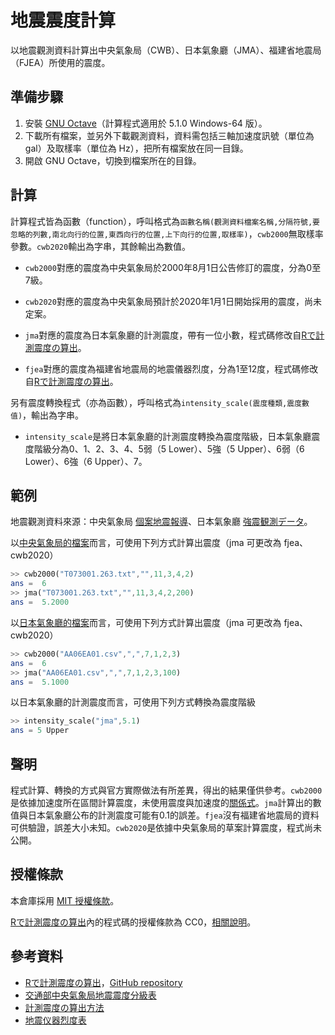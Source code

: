 # 地震震度計算
以地震觀測資料計算出中央氣象局（CWB）、日本氣象廳（JMA）、福建省地震局（FJEA）所使用的震度。

## 準備步驟
1. 安裝 [GNU Octave](https://www.gnu.org/software/octave/)（計算程式適用於 5.1.0 Windows-64 版）。
2. 下載所有檔案，並另外下載觀測資料，資料需包括三軸加速度訊號（單位為 gal）及取樣率（單位為 Hz），把所有檔案放在同一目錄。
3. 開啟 GNU Octave，切換到檔案所在的目錄。

## 計算
計算程式皆為函數（function），呼叫格式為`函數名稱(觀測資料檔案名稱,分隔符號,要忽略的列數,南北向行的位置,東西向行的位置,上下向行的位置,取樣率)`，`cwb2000`無取樣率參數。`cwb2020`輸出為字串，其餘輸出為數值。

* `cwb2000`對應的震度為中央氣象局於2000年8月1日公告修訂的震度，分為0至7級。

* `cwb2020`對應的震度為中央氣象局預計於2020年1月1日開始採用的震度，尚未定案。

* `jma`對應的震度為日本氣象廳的計測震度，帶有一位小數，程式碼修改自[Rで計測震度の算出](http://statrstart.github.io/2015/04/19/R%E3%81%A7%E8%A8%88%E6%B8%AC%E9%9C%87%E5%BA%A6%E3%81%AE%E7%AE%97%E5%87%BA/)。

* `fjea`對應的震度為福建省地震局的地震儀器烈度，分為1至12度，程式碼修改自[Rで計測震度の算出](http://statrstart.github.io/2015/04/19/R%E3%81%A7%E8%A8%88%E6%B8%AC%E9%9C%87%E5%BA%A6%E3%81%AE%E7%AE%97%E5%87%BA/)。

另有震度轉換程式（亦為函數），呼叫格式為`intensity_scale(震度種類,震度數值)`，輸出為字串。

* `intensity_scale`是將日本氣象廳的計測震度轉換為震度階級，日本氣象廳震度階級分為0、1、2、3、4、5弱（5 Lower）、5強（5 Upper）、6弱（6 Lower）、6強（6 Upper）、7。

## 範例
地震觀測資料來源：中央氣象局 [個案地震報導](https://scweb.cwb.gov.tw/zh-tw/page/disaster/3)、日本氣象廳 [強震観測データ](https://www.data.jma.go.jp/svd/eqev/data/kyoshin/jishin/index.html)。

以[中央氣象局的檔案](https://scweb.cwb.gov.tw/special/19990921/ASCIIfile/T073001.263.txt)而言，可使用下列方式計算出震度（jma 可更改為 fjea、cwb2020）

```octave
>> cwb2000("T073001.263.txt","",11,3,4,2)
ans =  6
>> jma("T073001.263.txt","",11,3,4,2,200)
ans =  5.2000
```

以[日本氣象廳的檔案](https://www.data.jma.go.jp/svd/eqev/data/kyoshin/jishin/001006_tottori-seibu/dat/AA06EA01.csv)而言，可使用下列方式計算出震度（jma 可更改為 fjea、cwb2020）

```octave
>> cwb2000("AA06EA01.csv",",",7,1,2,3)
ans =  6
>> jma("AA06EA01.csv",",",7,1,2,3,100)
ans =  5.1000
```

以日本氣象廳的計測震度而言，可使用下列方式轉換為震度階級

```octave
>> intensity_scale("jma",5.1)
ans = 5 Upper
```

## 聲明
程式計算、轉換的方式與官方實際做法有所差異，得出的結果僅供參考。`cwb2000`是依據加速度所在區間計算震度，未使用震度與加速度的[關係式](https://scweb.cwb.gov.tw/zh-TW/Guidance/FAQdetail/37)。`jma`計算出的數值與日本氣象廳公布的計測震度可能有0.1的誤差。`fjea`沒有福建省地震局的資料可供驗證，誤差大小未知。`cwb2020`是依據中央氣象局的草案計算震度，程式尚未公開。

## 授權條款
本倉庫採用 [MIT 授權條款](https://github.com/chemars/Seismic-Intensity-Scales/blob/master/LICENSE)。

[Rで計測震度の算出](http://statrstart.github.io/2015/04/19/R%E3%81%A7%E8%A8%88%E6%B8%AC%E9%9C%87%E5%BA%A6%E3%81%AE%E7%AE%97%E5%87%BA/)內的程式碼的授權條款為 CC0，[相關說明](https://github.com/statrstart/statrstart.github.io/issues/1)。

## 參考資料
* [Rで計測震度の算出](http://statrstart.github.io/2015/04/19/R%E3%81%A7%E8%A8%88%E6%B8%AC%E9%9C%87%E5%BA%A6%E3%81%AE%E7%AE%97%E5%87%BA/)，[GitHub repository](https://github.com/statrstart/statrstart.github.io)
* [交通部中央氣象局地震震度分級表](https://www.cwb.gov.tw/Data/service/notice/download/notice_20141231104524.pdf)
* [計測震度の算出方法](https://www.data.jma.go.jp/svd/eqev/data/kyoshin/kaisetsu/calc_sindo.htm)
* [地震仪器烈度表](http://www.fjdspm.com/dzzt/zcfgzt/2013-03-14/231.html)
